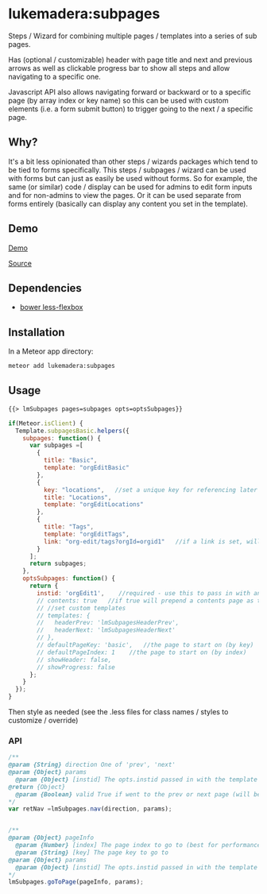 # lukemadera:subpages

Steps / Wizard for combining multiple pages / templates into a series of sub pages.

Has (optional / customizable) header with page title and next and previous arrows as well as clickable progress bar to show all steps and allow navigating to a specific one.

Javascript API also allows navigating forward or backward or to a specific page (by array index or key name) so this can be used with custom elements (i.e. a form submit button) to trigger going to the next / a specific page.


## Why?

It's a bit less opinionated than other steps / wizards packages which tend to be tied to forms specifically. This steps / subpages / wizard can be used with forms but can just as easily be used without forms. So for example, the same (or similar) code / display can be used for admins to edit form inputs and for non-admins to view the pages. Or it can be used separate from forms entirely (basically can display any content you set in the template).


## Demo

[Demo](http://beteal.org/org-edit)

[Source](https://github.com/lukemadera/beteal/tree/master/organization/org-edit)


## Dependencies

- [bower less-flexbox](https://github.com/jackrabbitsgroup/less-flexbox)


## Installation

In a Meteor app directory:
```bash
meteor add lukemadera:subpages
```


## Usage

```html
{{> lmSubpages pages=subpages opts=optsSubpages}}
```

```js
if(Meteor.isClient) {
  Template.subpagesBasic.helpers({
    subpages: function() {
      var subpages =[
        {
          title: "Basic",
          template: "orgEditBasic"
        },
        {
          key: "locations",   //set a unique key for referencing later (i.e. to nav / go to this page)
          title: "Locations",
          template: "orgEditLocations"
        },
        {
          title: "Tags",
          template: "orgEditTags",
          link: "org-edit/tags?orgId=orgid1"   //if a link is set, will route to this page INSTEAD of just setting a template (recommended for deep linking). NOTE: if you need to carry through any URL parameters, make sure to set them here to pass them through!
        }
      ];
      return subpages;
    },
    optsSubpages: function() {
      return {
        instid: 'orgEdit1',    //required - use this to pass in with any api calls to get the proper template instance
        // contents: true   //if true will prepend a contents page as the first subpage
        // //set custom templates
        // templates: {
        //   headerPrev: 'lmSubpagesHeaderPrev',
        //   headerNext: 'lmSubpagesHeaderNext'
        // },
        // defaultPageKey: 'basic',   //the page to start on (by key)
        // defaultPageIndex: 1    //the page to start on (by index)
        // showHeader: false,
        // showProgress: false
      };
    }
  });
}
```

Then style as needed (see the .less files for class names / styles to customize / override)


### API

```js
/**
@param {String} direction One of 'prev', 'next'
@param {Object} params
  @param {Object} [instid] The opts.instid passed in with the template options
@return {Object}
  @param {Boolean} valid True if went to the prev or next page (will be false if at beginning or end already)
*/
var retNav =lmSubpages.nav(direction, params);


/**
@param {Object} pageInfo
  @param {Number} [index] The page index to go to (best for performance)
  @param {String} [key] The page key to go to
@param {Object} params
  @param {Object} [instid] The opts.instid passed in with the template options
*/
lmSubpages.goToPage(pageInfo, params);
```